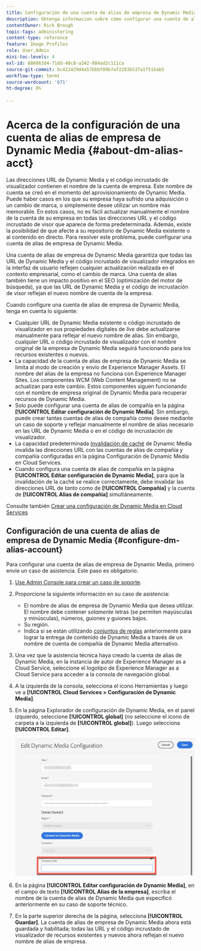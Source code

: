 ```yaml
---
title: Configuración de una cuenta de alias de empresa de Dynamic Media
description: Obtenga información sobre cómo configurar una cuenta de alias de compañía en Dynamic Media.
contentOwner: Rick Brough
topic-tags: administering
content-type: reference
feature: Image Profiles
role: User,Admin
mini-toc-levels: 4
exl-id: 886063d4-71dd-48c8-a342-884ad2c111ca
source-git-commit: bc422429d4a57bbbf89b7af2283b537a1f516ab5
workflow-type: tm+mt
source-wordcount: '671'
ht-degree: 0%

---
```


# Acerca de la configuración de una cuenta de alias de empresa de Dynamic Media {#about-dm-alias-acct}

<!-- hide: yes
hidefromtoc: yes 
-->

<!-- 
>[!NOTE]
>
>This feature to create a Dynamic Media company alias account is in the Prerelease Channel for January 2022. See [Prerelease Channel documentation](https://experienceleague.adobe.com/docs/experience-manager-cloud-service/content/release-notes/prerelease.html?lang=es#enable-prerelease) for information on how to enable the feature for your environment. The feature is generally available in the February 2022 release. 
-->

Las direcciones URL de Dynamic Media y el código incrustado de visualizador contienen el nombre de la cuenta de empresa. Este nombre de cuenta se creó en el momento del aprovisionamiento de Dynamic Media. Puede haber casos en los que su empresa haya sufrido una adquisición o un cambio de marca, o simplemente desee utilizar un nombre más memorable. En estos casos, no es fácil actualizar manualmente el nombre de la cuenta de su empresa en todas las direcciones URL y el código incrustado de visor que aparece de forma predeterminada. Además, existe la posibilidad de que afecte a su repositorio de Dynamic Media existente o al contenido en directo. Para resolver este problema, puede configurar una cuenta de alias de empresa de Dynamic Media.

Una cuenta de alias de empresa de Dynamic Media garantiza que todas las URL de Dynamic Media y el código incrustado de visualizador integrados en la interfaz de usuario reflejen cualquier actualización realizada en el contexto empresarial, como el cambio de marca. Una cuenta de alias también tiene un impacto positivo en el SEO (optimización del motor de búsqueda), ya que las URL de Dynamic Media y el código de incrustación de visor reflejan el nuevo nombre de cuenta de la empresa.

Cuando configure una cuenta de alias de empresa de Dynamic Media, tenga en cuenta lo siguiente:

* Cualquier URL de Dynamic Media existente o código incrustado de visualizador en sus propiedades digitales de *live* debe actualizarse manualmente para reflejar el nuevo nombre de alias. Sin embargo, cualquier URL o código incrustado de visualizador con el nombre original de la empresa de Dynamic Media seguirá funcionando para los recursos existentes o nuevos.
* La capacidad de la cuenta de alias de empresa de Dynamic Media se limita al modo de creación y envío de Experience Manager Assets. El nombre del alias de la empresa no funciona con Experience Manager Sites. Los componentes WCM (Web Content Management) no se actualizan para este cambio. Estos componentes siguen funcionando con el nombre de empresa original de Dynamic Media para recuperar recursos de Dynamic Media.
* Solo puede configurar una cuenta de alias de compañía en la página **[!UICONTROL Editar configuración de Dynamic Media]**. Sin embargo, puede crear tantas cuentas de alias de compañía como desee mediante un caso de soporte y reflejar manualmente el nombre de alias necesario en las URL de Dynamic Media o en el código de incrustación de visualizador.
* La capacidad predeterminada [Invalidación de caché](/help/assets/dynamic-media/invalidate-cdn-cache-dynamic-media.md) de Dynamic Media invalida las direcciones URL con las cuentas de alias de compañía y compañía configuradas en la página Configuración de Dynamic Media en Cloud Services.
* Cuando configura una cuenta de alias de compañía en la página **[!UICONTROL Editar configuración de Dynamic Media]**, para que la invalidación de la caché se realice correctamente, debe invalidar las direcciones URL de *tanto* como de **[!UICONTROL Compañía]** y la cuenta de **[!UICONTROL Alias de compañía]** simultáneamente.

Consulte también [Crear una configuración de Dynamic Media en Cloud Services](/help/assets/dynamic-media/config-dm.md#configuring-dynamic-media-cloud-services)

## Configuración de una cuenta de alias de empresa de Dynamic Media {#configure-dm-alias-account}

Para configurar una cuenta de alias de empresa de Dynamic Media, primero envíe un caso de asistencia. Este paso es obligatorio.

1. [Use Admin Console para crear un caso de soporte](https://helpx.adobe.com/es/enterprise/using/support-for-experience-cloud.html).
1. Proporcione la siguiente información en su caso de asistencia:

   * El nombre de alias de empresa de Dynamic Media que desea utilizar. El nombre debe contener *solamente* letras (se permiten mayúsculas y minúsculas), números, guiones y guiones bajos.
   * Su región.
   * Indica si se están utilizando [conjuntos de reglas](/help/assets/dynamic-media/using-rulesets-to-transform-urls.md) anteriormente para lograr la entrega de contenido de Dynamic Media a través de un nombre de cuenta de compañía de Dynamic Media alternativo.

1. Una vez que la asistencia técnica haya creado la cuenta de alias de Dynamic Media, en la instancia de autor de Experience Manager as a Cloud Service, seleccione el logotipo de Experience Manager as a Cloud Service para acceder a la consola de navegación global.
1. A la izquierda de la consola, selecciona el icono Herramientas y luego ve a **[!UICONTROL Cloud Services > Configuración de Dynamic Media]**.
1. En la página Explorador de configuración de Dynamic Media, en el panel izquierdo, seleccione **[!UICONTROL global]** (no seleccione el icono de carpeta a la izquierda de **[!UICONTROL global]**). Luego selecciona **[!UICONTROL Editar]**.

   ![Campo de texto Alias de empresa de Dynamic Media](/help/assets/assets-dm/dm-company-alias.png)

1. En la página **[!UICONTROL Editar configuración de Dynamic Media]**, en el campo de texto **[!UICONTROL Alias de la empresa]**, escriba el nombre de la cuenta de alias de Dynamic Media que especificó anteriormente en su caso de soporte técnico.
1. En la parte superior derecha de la página, selecciona **[!UICONTROL Guardar]**.
La cuenta de alias de empresa de Dynamic Media ahora está guardada y habilitada; todas las URL y el código incrustado de visualizador de recursos existentes y nuevos ahora reflejan el nuevo nombre de alias de empresa.